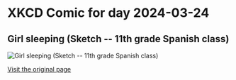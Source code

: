 
# XKCD Comic for day 2024-03-24

## Girl sleeping (Sketch -- 11th grade Spanish class)

![Girl sleeping (Sketch -- 11th grade Spanish class)](https://imgs.xkcd.com/comics/girl_sleeping_noline_(1).jpg "I don't remember her name at all, but she fell asleep on the floor in front of me.")

[Visit the original page](https://xkcd.com/7/)
